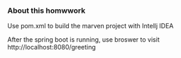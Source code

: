 ### About this homwwork
Use pom.xml to build the marven project with Intellj IDEA

After the spring boot is running, use broswer to visit http://localhost:8080/greeting 
